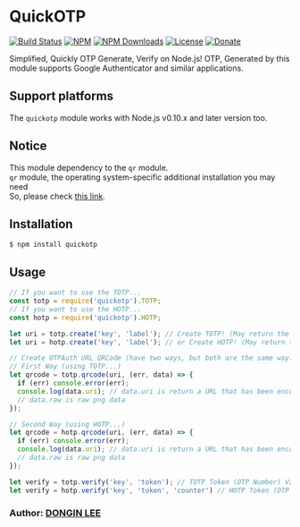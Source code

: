 # QuickOTP

[![Build Status](https://travis-ci.org/donginl/quickotp.svg?branch=master)](https://travis-ci.org/donginl/quickotp)
[![NPM](https://img.shields.io/npm/v/quickotp.svg)](https://npmjs.org/package/quickotp)
[![NPM Downloads](https://img.shields.io/npm/dm/quickotp.svg)](https://npmjs.org/package/quickotp)
[![License](https://img.shields.io/badge/license-MIT-yellow.svg)](https://github.com/donginl/quickotp/blob/master/LICENSE)
[![Donate](https://img.shields.io/gratipay/donginl.svg)](https://gratipay.com/donginl)

Simplified, Quickly OTP Generate, Verify on Node.js!
OTP, Generated by this module supports Google Authenticator and similar applications.

## Support platforms
The `quickotp` module works with Node.js v0.10.x and later version too.

## Notice
This module dependency to the `qr` module.<br>
`qr` module, the operating system-specific additional installation you may need<br>
So, please check [this link](https://www.npmjs.com/package/qr).

## Installation
```
$ npm install quickotp
```

## Usage

```js
// If you want to use the TOTP...
const totp = require('quickotp').TOTP;
// If you want to use the HOTP...
const hotp = require('quickotp').HOTP;

let uri = totp.create('key', 'label'); // Create TOTP! (May return the URL with "otpauth" schema)
let uri = hotp.create('key', 'label'); // or Create HOTP! (May return the URL with "otpauth" schema)

// Create OTPAuth URL QRCode (have two ways, but both are the same way.)
// First Way (using TOTP...)
let qrcode = totp.qrcode(uri, (err, data) => {
  if (err) console.error(err);
  console.log(data.uri); // data.uri is return a URL that has been encoded QRCode in Base64. (Content-Type: image/png)
  // data.raw is raw png data
});

// Second Way (using HOTP...)
let qrcode = hotp.qrcode(uri, (err, data) => {
  if (err) console.error(err);
  console.log(data.uri); // data.uri is return a URL that has been encoded QRCode in Base64. (Content-Type: image/png)
  // data.raw is raw png data
});

let verify = totp.verify('key', 'token'); // TOTP Token (OTP Number) Valid check (If valid : return to 'true', invalid : return to false)
let verify = hotp.verify('key', 'token', 'counter') // HOTP Token (OTP Number) Valid check (If valid : return to 'true', invalid : return to false)
```

### Author: [DONGIN LEE](https://github.com/donginl)
